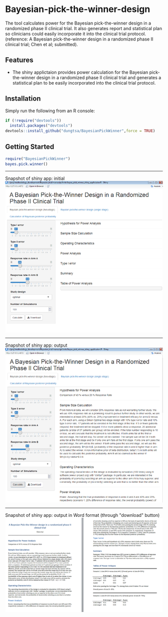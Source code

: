 # Bayesian-pick-the-winner-design
The tool calculates power for the Bayesian pick-the-winner design in a randomized phase II clinical trial. It also generates report and statistical plan so clinicians could easily incorporate it into the clinical trial protocol.
(reference: A Bayesian pick-the-winner design in a randomized phase II clinical trial; Chen et al; submitted).

## Features

* The shiny applictaion provides power calculation for the Bayesian pick-the-winner design in a randomized phase II clinical trial and generates a statistical plan to be easily incorporated  into the clinical trial protocol. 

## Installation

Simply run the following from an R console:

```r
if (!require("devtools"))
  install.packages("devtools")
devtools::install_github("dungtsa/BayesianPickWinner",force = TRUE)
```

## Getting Started

```r
require("BayesianPickWinner")
bayes.pick.winner()
```
-------------------------------
Snapshot of shiny app: initial 
![snapshot of shiny app: initial](inst/img/shiny1.png)

-------------------------------
Snapshot of shiny app: output
![snapshot of shiny app: output](inst/img/shiny2.png)

-------------------------------
Snapshot of shiny app: output in Word format (through "download" button)
![snapshot of shiny app: output](inst/img/shiny3.png)
